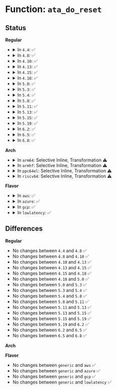 # Function: <code>ata_do_reset</code>

## Status
<b>Regular</b>
<ul>
<li>
<details>
<summary>In <code>4.4</code>: ✅</summary>

```c
int ata_do_reset(struct ata_link *link, ata_reset_fn_t reset, unsigned int *classes, long unsigned int deadline, bool clear_classes);
```

**Collision:** Unique Static

**Inline:** No

**Transformation:** False

**Instances:**

```
In drivers/ata/libata-eh.c (ffffffff815d4ce0)
Location: drivers/ata/libata-eh.c:2613
Inline: False
Direct callers:
  - drivers/ata/libata-eh.c:ata_eh_reset
  - drivers/ata/libata-eh.c:ata_eh_reset
  - drivers/ata/libata-eh.c:ata_eh_reset
  - drivers/ata/libata-eh.c:ata_eh_reset
```
**Symbols:**

```
ffffffff815d4ce0-ffffffff815d4d4c: ata_do_reset (STB_LOCAL)
```
</details>
</li>
<li>
<details>
<summary>In <code>4.8</code>: ✅</summary>

```c
int ata_do_reset(struct ata_link *link, ata_reset_fn_t reset, unsigned int *classes, long unsigned int deadline, bool clear_classes);
```

**Collision:** Unique Static

**Inline:** No

**Transformation:** False

**Instances:**

```
In drivers/ata/libata-eh.c (ffffffff8162e760)
Location: drivers/ata/libata-eh.c:2704
Inline: False
Direct callers:
  - drivers/ata/libata-eh.c:ata_eh_reset
  - drivers/ata/libata-eh.c:ata_eh_reset
  - drivers/ata/libata-eh.c:ata_eh_reset
```
**Symbols:**

```
ffffffff8162e760-ffffffff8162e7cc: ata_do_reset (STB_LOCAL)
```
</details>
</li>
<li>
<details>
<summary>In <code>4.10</code>: ✅</summary>

```c
int ata_do_reset(struct ata_link *link, ata_reset_fn_t reset, unsigned int *classes, long unsigned int deadline, bool clear_classes);
```

**Collision:** Unique Static

**Inline:** No

**Transformation:** False

**Instances:**

```
In drivers/ata/libata-eh.c (ffffffff8165f8b0)
Location: drivers/ata/libata-eh.c:2704
Inline: False
Direct callers:
  - drivers/ata/libata-eh.c:ata_eh_reset
  - drivers/ata/libata-eh.c:ata_eh_reset
  - drivers/ata/libata-eh.c:ata_eh_reset
```
**Symbols:**

```
ffffffff8165f8b0-ffffffff8165f91c: ata_do_reset (STB_LOCAL)
```
</details>
</li>
<li>
<details>
<summary>In <code>4.13</code>: ✅</summary>

```c
int ata_do_reset(struct ata_link *link, ata_reset_fn_t reset, unsigned int *classes, long unsigned int deadline, bool clear_classes);
```

**Collision:** Unique Static

**Inline:** No

**Transformation:** False

**Instances:**

```
In drivers/ata/libata-eh.c (ffffffff81674300)
Location: drivers/ata/libata-eh.c:2659
Inline: False
Direct callers:
  - drivers/ata/libata-eh.c:ata_eh_reset
  - drivers/ata/libata-eh.c:ata_eh_reset
  - drivers/ata/libata-eh.c:ata_eh_reset
  - drivers/ata/libata-eh.c:ata_eh_reset
```
**Symbols:**

```
ffffffff81674300-ffffffff8167436c: ata_do_reset (STB_LOCAL)
```
</details>
</li>
<li>
<details>
<summary>In <code>4.15</code>: ✅</summary>

```c
int ata_do_reset(struct ata_link *link, ata_reset_fn_t reset, unsigned int *classes, long unsigned int deadline, bool clear_classes);
```

**Collision:** Unique Static

**Inline:** No

**Transformation:** False

**Instances:**

```
In drivers/ata/libata-eh.c (ffffffff816dd960)
Location: drivers/ata/libata-eh.c:2657
Inline: False
Direct callers:
  - drivers/ata/libata-eh.c:ata_eh_reset
  - drivers/ata/libata-eh.c:ata_eh_reset
  - drivers/ata/libata-eh.c:ata_eh_reset
  - drivers/ata/libata-eh.c:ata_eh_reset
```
**Symbols:**

```
ffffffff816dd960-ffffffff816dd9ce: ata_do_reset (STB_LOCAL)
```
</details>
</li>
<li>
<details>
<summary>In <code>4.18</code>: ✅</summary>

```c
int ata_do_reset(struct ata_link *link, ata_reset_fn_t reset, unsigned int *classes, long unsigned int deadline, bool clear_classes);
```

**Collision:** Unique Static

**Inline:** No

**Transformation:** False

**Instances:**

```
In drivers/ata/libata-eh.c (ffffffff8171a170)
Location: drivers/ata/libata-eh.c:2635
Inline: False
Direct callers:
  - drivers/ata/libata-eh.c:ata_eh_reset
  - drivers/ata/libata-eh.c:ata_eh_reset
  - drivers/ata/libata-eh.c:ata_eh_reset
  - drivers/ata/libata-eh.c:ata_eh_reset
```
**Symbols:**

```
ffffffff8171a170-ffffffff8171a1de: ata_do_reset (STB_LOCAL)
```
</details>
</li>
<li>
<details>
<summary>In <code>5.0</code>: ✅</summary>

```c
int ata_do_reset(struct ata_link *link, ata_reset_fn_t reset, unsigned int *classes, long unsigned int deadline, bool clear_classes);
```

**Collision:** Unique Static

**Inline:** No

**Transformation:** False

**Instances:**

```
In drivers/ata/libata-eh.c (ffffffff8173ca70)
Location: drivers/ata/libata-eh.c:2631
Inline: False
Direct callers:
  - drivers/ata/libata-eh.c:ata_eh_reset
  - drivers/ata/libata-eh.c:ata_eh_reset
  - drivers/ata/libata-eh.c:ata_eh_reset
  - drivers/ata/libata-eh.c:ata_eh_reset
```
**Symbols:**

```
ffffffff8173ca70-ffffffff8173cade: ata_do_reset (STB_LOCAL)
```
</details>
</li>
<li>
<details>
<summary>In <code>5.3</code>: ✅</summary>

```c
int ata_do_reset(struct ata_link *link, ata_reset_fn_t reset, unsigned int *classes, long unsigned int deadline, bool clear_classes);
```

**Collision:** Unique Static

**Inline:** No

**Transformation:** False

**Instances:**

```
In drivers/ata/libata-eh.c (ffffffff817785a0)
Location: drivers/ata/libata-eh.c:2616
Inline: False
Direct callers:
  - drivers/ata/libata-eh.c:ata_eh_reset
  - drivers/ata/libata-eh.c:ata_eh_reset
  - drivers/ata/libata-eh.c:ata_eh_reset
  - drivers/ata/libata-eh.c:ata_eh_reset
```
**Symbols:**

```
ffffffff817785a0-ffffffff81778611: ata_do_reset (STB_LOCAL)
```
</details>
</li>
<li>
<details>
<summary>In <code>5.4</code>: ✅</summary>

```c
int ata_do_reset(struct ata_link *link, ata_reset_fn_t reset, unsigned int *classes, long unsigned int deadline, bool clear_classes);
```

**Collision:** Unique Static

**Inline:** No

**Transformation:** False

**Instances:**

```
In drivers/ata/libata-eh.c (ffffffff8179c410)
Location: drivers/ata/libata-eh.c:2616
Inline: False
Direct callers:
  - drivers/ata/libata-eh.c:ata_eh_reset
  - drivers/ata/libata-eh.c:ata_eh_reset
  - drivers/ata/libata-eh.c:ata_eh_reset
  - drivers/ata/libata-eh.c:ata_eh_reset
```
**Symbols:**

```
ffffffff8179c410-ffffffff8179c481: ata_do_reset (STB_LOCAL)
```
</details>
</li>
<li>
<details>
<summary>In <code>5.8</code>: ✅</summary>

```c
int ata_do_reset(struct ata_link *link, ata_reset_fn_t reset, unsigned int *classes, long unsigned int deadline, bool clear_classes);
```

**Collision:** Unique Static

**Inline:** No

**Transformation:** False

**Instances:**

```
In drivers/ata/libata-eh.c (ffffffff818601f0)
Location: drivers/ata/libata-eh.c:2418
Inline: False
Direct callers:
  - drivers/ata/libata-eh.c:ata_eh_reset
  - drivers/ata/libata-eh.c:ata_eh_reset
  - drivers/ata/libata-eh.c:ata_eh_reset
  - drivers/ata/libata-eh.c:ata_eh_reset
```
**Symbols:**

```
ffffffff818601f0-ffffffff81860261: ata_do_reset (STB_LOCAL)
```
</details>
</li>
<li>
<details>
<summary>In <code>5.11</code>: ✅</summary>

```c
int ata_do_reset(struct ata_link *link, ata_reset_fn_t reset, unsigned int *classes, long unsigned int deadline, bool clear_classes);
```

**Collision:** Unique Static

**Inline:** No

**Transformation:** False

**Instances:**

```
In drivers/ata/libata-eh.c (ffffffff8186f010)
Location: drivers/ata/libata-eh.c:2418
Inline: False
Direct callers:
  - drivers/ata/libata-eh.c:ata_eh_reset
  - drivers/ata/libata-eh.c:ata_eh_reset
  - drivers/ata/libata-eh.c:ata_eh_reset
  - drivers/ata/libata-eh.c:ata_eh_reset
```
**Symbols:**

```
ffffffff8186f010-ffffffff8186f081: ata_do_reset (STB_LOCAL)
```
</details>
</li>
<li>
<details>
<summary>In <code>5.13</code>: ✅</summary>

```c
int ata_do_reset(struct ata_link *link, ata_reset_fn_t reset, unsigned int *classes, long unsigned int deadline, bool clear_classes);
```

**Collision:** Unique Static

**Inline:** No

**Transformation:** False

**Instances:**

```
In drivers/ata/libata-eh.c (ffffffff81851820)
Location: drivers/ata/libata-eh.c:2418
Inline: False
Direct callers:
  - drivers/ata/libata-eh.c:ata_eh_reset
  - drivers/ata/libata-eh.c:ata_eh_reset
  - drivers/ata/libata-eh.c:ata_eh_reset
  - drivers/ata/libata-eh.c:ata_eh_reset
```
**Symbols:**

```
ffffffff81851820-ffffffff81851891: ata_do_reset (STB_LOCAL)
```
</details>
</li>
<li>
<details>
<summary>In <code>5.15</code>: ✅</summary>

```c
int ata_do_reset(struct ata_link *link, ata_reset_fn_t reset, unsigned int *classes, long unsigned int deadline, bool clear_classes);
```

**Collision:** Unique Static

**Inline:** No

**Transformation:** False

**Instances:**

```
In drivers/ata/libata-eh.c (ffffffff818df540)
Location: drivers/ata/libata-eh.c:2425
Inline: False
Direct callers:
  - drivers/ata/libata-eh.c:ata_eh_reset
  - drivers/ata/libata-eh.c:ata_eh_reset
  - drivers/ata/libata-eh.c:ata_eh_reset
  - drivers/ata/libata-eh.c:ata_eh_reset
```
**Symbols:**

```
ffffffff818df540-ffffffff818df5b1: ata_do_reset (STB_LOCAL)
```
</details>
</li>
<li>
<details>
<summary>In <code>5.19</code>: ✅</summary>

```c
int ata_do_reset(struct ata_link *link, ata_reset_fn_t reset, unsigned int *classes, long unsigned int deadline, bool clear_classes);
```

**Collision:** Unique Static

**Inline:** No

**Transformation:** False

**Instances:**

```
In drivers/ata/libata-eh.c (ffffffff81a309f0)
Location: drivers/ata/libata-eh.c:2415
Inline: False
Direct callers:
  - drivers/ata/libata-eh.c:ata_eh_reset
  - drivers/ata/libata-eh.c:ata_eh_reset
  - drivers/ata/libata-eh.c:ata_eh_reset
  - drivers/ata/libata-eh.c:ata_eh_reset
```
**Symbols:**

```
ffffffff81a309f0-ffffffff81a30a71: ata_do_reset (STB_LOCAL)
```
</details>
</li>
<li>
<details>
<summary>In <code>6.2</code>: ✅</summary>

```c
int ata_do_reset(struct ata_link *link, ata_reset_fn_t reset, unsigned int *classes, long unsigned int deadline, bool clear_classes);
```

**Collision:** Unique Static

**Inline:** No

**Transformation:** False

**Instances:**

```
In drivers/ata/libata-eh.c (ffffffff81bb4070)
Location: drivers/ata/libata-eh.c:2421
Inline: False
Direct callers:
  - drivers/ata/libata-eh.c:ata_eh_reset
  - drivers/ata/libata-eh.c:ata_eh_reset
  - drivers/ata/libata-eh.c:ata_eh_reset
  - drivers/ata/libata-eh.c:ata_eh_reset
  - drivers/ata/libata-eh.c:ata_eh_reset
```
**Symbols:**

```
ffffffff81bb4070-ffffffff81bb40f1: ata_do_reset (STB_LOCAL)
```
</details>
</li>
<li>
<details>
<summary>In <code>6.5</code>: ✅</summary>

```c
int ata_do_reset(struct ata_link *link, ata_reset_fn_t reset, unsigned int *classes, long unsigned int deadline, bool clear_classes);
```

**Collision:** Unique Static

**Inline:** No

**Transformation:** False

**Instances:**

```
In drivers/ata/libata-eh.c (ffffffff81c0b560)
Location: drivers/ata/libata-eh.c:2531
Inline: False
Direct callers:
  - drivers/ata/libata-eh.c:ata_eh_reset
  - drivers/ata/libata-eh.c:ata_eh_reset
  - drivers/ata/libata-eh.c:ata_eh_reset
  - drivers/ata/libata-eh.c:ata_eh_reset
  - drivers/ata/libata-eh.c:ata_eh_reset
```
**Symbols:**

```
ffffffff81c0b560-ffffffff81c0b5e1: ata_do_reset (STB_LOCAL)
```
</details>
</li>
<li>
<details>
<summary>In <code>6.8</code>: ✅</summary>

```c
int ata_do_reset(struct ata_link *link, ata_reset_fn_t reset, unsigned int *classes, long unsigned int deadline, bool clear_classes);
```

**Collision:** Unique Static

**Inline:** No

**Transformation:** False

**Instances:**

```
In drivers/ata/libata-eh.c (ffffffff81c605e0)
Location: drivers/ata/libata-eh.c:2538
Inline: False
Direct callers:
  - drivers/ata/libata-eh.c:ata_eh_reset
  - drivers/ata/libata-eh.c:ata_eh_reset
  - drivers/ata/libata-eh.c:ata_eh_reset
  - drivers/ata/libata-eh.c:ata_eh_reset
  - drivers/ata/libata-eh.c:ata_eh_reset
```
**Symbols:**

```
ffffffff81c605e0-ffffffff81c60661: ata_do_reset (STB_LOCAL)
```
</details>
</li>
</ul>
<b>Arch</b>
<ul>
<li>
<details>
<summary>In <code>arm64</code>: Selective Inline, Transformation ⚠️</summary>

**Collision:** Unique Static

**Inline:** Selective

**Transformation:** True

**Instances:**

```
In drivers/ata/libata-eh.c (ffff8000109ab414)
Location: drivers/ata/libata-eh.c:2616
Inline: True
Inline callers:
  - drivers/ata/libata-eh.c:ata_eh_reset
Direct callers:
  - drivers/ata/libata-eh.c:ata_eh_reset
  - drivers/ata/libata-eh.c:ata_eh_reset
  - drivers/ata/libata-eh.c:ata_eh_reset
```
**Symbols:**

```
ffff8000109a7c40-ffff8000109a7cb4: ata_do_reset.constprop.0 (STB_LOCAL)
```
</details>
</li>
<li>
<details>
<summary>In <code>armhf</code>: Selective Inline, Transformation ⚠️</summary>

**Collision:** Unique Static

**Inline:** Selective

**Transformation:** True

**Instances:**

```
In drivers/ata/libata-eh.c (c0a7ac50)
Location: drivers/ata/libata-eh.c:2616
Inline: True
Inline callers:
  - drivers/ata/libata-eh.c:ata_eh_reset
Direct callers:
  - drivers/ata/libata-eh.c:ata_eh_reset
  - drivers/ata/libata-eh.c:ata_eh_reset
  - drivers/ata/libata-eh.c:ata_eh_reset
```
**Symbols:**

```
c0a78048-c0a780b8: ata_do_reset.constprop.0 (STB_LOCAL)
```
</details>
</li>
<li>
<details>
<summary>In <code>ppc64el</code>: Selective Inline, Transformation ⚠️</summary>

**Collision:** Unique Static

**Inline:** Selective

**Transformation:** True

**Instances:**

```
In drivers/ata/libata-eh.c (c000000000a7232c)
Location: drivers/ata/libata-eh.c:2616
Inline: True
Inline callers:
  - drivers/ata/libata-eh.c:ata_eh_reset
Direct callers:
  - drivers/ata/libata-eh.c:ata_eh_reset
  - drivers/ata/libata-eh.c:ata_eh_reset
```
**Symbols:**

```
c000000000a6e950-c000000000a6ea18: ata_do_reset.constprop.0 (STB_LOCAL)
```
</details>
</li>
<li>
<details>
<summary>In <code>riscv64</code>: Selective Inline, Transformation ⚠️</summary>

**Collision:** Unique Static

**Inline:** Selective

**Transformation:** True

**Instances:**

```
In drivers/ata/libata-eh.c (ffffffe000608c64)
Location: drivers/ata/libata-eh.c:2616
Inline: True
Inline callers:
  - drivers/ata/libata-eh.c:ata_eh_reset
Direct callers:
  - drivers/ata/libata-eh.c:ata_eh_reset
  - drivers/ata/libata-eh.c:ata_eh_reset
```
**Symbols:**

```
ffffffe000606626-ffffffe00060668a: ata_do_reset.constprop.0 (STB_LOCAL)
```
</details>
</li>
</ul>
<b>Flavor</b>
<ul>
<li>
<details>
<summary>In <code>aws</code>: ✅</summary>

```c
int ata_do_reset(struct ata_link *link, ata_reset_fn_t reset, unsigned int *classes, long unsigned int deadline, bool clear_classes);
```

**Collision:** Unique Static

**Inline:** No

**Transformation:** False

**Instances:**

```
In drivers/ata/libata-eh.c (ffffffff81761500)
Location: drivers/ata/libata-eh.c:2616
Inline: False
Direct callers:
  - drivers/ata/libata-eh.c:ata_eh_reset
  - drivers/ata/libata-eh.c:ata_eh_reset
  - drivers/ata/libata-eh.c:ata_eh_reset
  - drivers/ata/libata-eh.c:ata_eh_reset
```
**Symbols:**

```
ffffffff81761500-ffffffff81761571: ata_do_reset (STB_LOCAL)
```
</details>
</li>
<li>
<details>
<summary>In <code>azure</code>: ✅</summary>

```c
int ata_do_reset(struct ata_link *link, ata_reset_fn_t reset, unsigned int *classes, long unsigned int deadline, bool clear_classes);
```

**Collision:** Unique Static

**Inline:** No

**Transformation:** False

**Instances:**

```
In drivers/ata/libata-eh.c (ffffffff81741360)
Location: drivers/ata/libata-eh.c:2616
Inline: False
Direct callers:
  - drivers/ata/libata-eh.c:ata_eh_reset
  - drivers/ata/libata-eh.c:ata_eh_reset
  - drivers/ata/libata-eh.c:ata_eh_reset
  - drivers/ata/libata-eh.c:ata_eh_reset
```
**Symbols:**

```
ffffffff81741360-ffffffff817413d1: ata_do_reset (STB_LOCAL)
```
</details>
</li>
<li>
<details>
<summary>In <code>gcp</code>: ✅</summary>

```c
int ata_do_reset(struct ata_link *link, ata_reset_fn_t reset, unsigned int *classes, long unsigned int deadline, bool clear_classes);
```

**Collision:** Unique Static

**Inline:** No

**Transformation:** False

**Instances:**

```
In drivers/ata/libata-eh.c (ffffffff81791290)
Location: drivers/ata/libata-eh.c:2616
Inline: False
Direct callers:
  - drivers/ata/libata-eh.c:ata_eh_reset
  - drivers/ata/libata-eh.c:ata_eh_reset
  - drivers/ata/libata-eh.c:ata_eh_reset
  - drivers/ata/libata-eh.c:ata_eh_reset
```
**Symbols:**

```
ffffffff81791290-ffffffff81791301: ata_do_reset (STB_LOCAL)
```
</details>
</li>
<li>
<details>
<summary>In <code>lowlatency</code>: ✅</summary>

```c
int ata_do_reset(struct ata_link *link, ata_reset_fn_t reset, unsigned int *classes, long unsigned int deadline, bool clear_classes);
```

**Collision:** Unique Static

**Inline:** No

**Transformation:** False

**Instances:**

```
In drivers/ata/libata-eh.c (ffffffff817ab0d0)
Location: drivers/ata/libata-eh.c:2616
Inline: False
Direct callers:
  - drivers/ata/libata-eh.c:ata_eh_reset
  - drivers/ata/libata-eh.c:ata_eh_reset
  - drivers/ata/libata-eh.c:ata_eh_reset
  - drivers/ata/libata-eh.c:ata_eh_reset
```
**Symbols:**

```
ffffffff817ab0d0-ffffffff817ab141: ata_do_reset (STB_LOCAL)
```
</details>
</li>
</ul>

## Differences
<b>Regular</b>
<ul>
<li>
No changes between <code>4.4</code> and <code>4.8</code> ✅
</li>
<li>
No changes between <code>4.8</code> and <code>4.10</code> ✅
</li>
<li>
No changes between <code>4.10</code> and <code>4.13</code> ✅
</li>
<li>
No changes between <code>4.13</code> and <code>4.15</code> ✅
</li>
<li>
No changes between <code>4.15</code> and <code>4.18</code> ✅
</li>
<li>
No changes between <code>4.18</code> and <code>5.0</code> ✅
</li>
<li>
No changes between <code>5.0</code> and <code>5.3</code> ✅
</li>
<li>
No changes between <code>5.3</code> and <code>5.4</code> ✅
</li>
<li>
No changes between <code>5.4</code> and <code>5.8</code> ✅
</li>
<li>
No changes between <code>5.8</code> and <code>5.11</code> ✅
</li>
<li>
No changes between <code>5.11</code> and <code>5.13</code> ✅
</li>
<li>
No changes between <code>5.13</code> and <code>5.15</code> ✅
</li>
<li>
No changes between <code>5.15</code> and <code>5.19</code> ✅
</li>
<li>
No changes between <code>5.19</code> and <code>6.2</code> ✅
</li>
<li>
No changes between <code>6.2</code> and <code>6.5</code> ✅
</li>
<li>
No changes between <code>6.5</code> and <code>6.8</code> ✅
</li>
</ul>
<b>Arch</b>
<ul>
</ul>
<b>Flavor</b>
<ul>
<li>
No changes between <code>generic</code> and <code>aws</code> ✅
</li>
<li>
No changes between <code>generic</code> and <code>azure</code> ✅
</li>
<li>
No changes between <code>generic</code> and <code>gcp</code> ✅
</li>
<li>
No changes between <code>generic</code> and <code>lowlatency</code> ✅
</li>
</ul>
